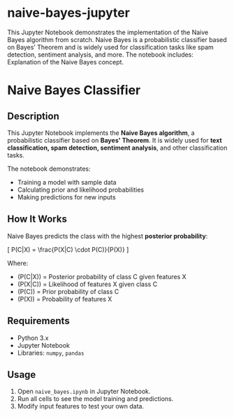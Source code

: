 # naive-bayes-jupyter
This Jupyter Notebook demonstrates the implementation of the Naive Bayes algorithm from scratch. Naive Bayes is a probabilistic classifier based on Bayes’ Theorem and is widely used for classification tasks like spam detection, sentiment analysis, and more.  The notebook includes:  Explanation of the Naive Bayes concept.  
# Naive Bayes Classifier

## Description
This Jupyter Notebook implements the **Naive Bayes algorithm**, a probabilistic classifier based on **Bayes' Theorem**. It is widely used for **text classification, spam detection, sentiment analysis**, and other classification tasks.

The notebook demonstrates:
- Training a model with sample data
- Calculating prior and likelihood probabilities
- Making predictions for new inputs



## How It Works
Naive Bayes predicts the class with the highest **posterior probability**:

\[
P(C|X) = \frac{P(X|C) \cdot P(C)}{P(X)}
\]

Where:
- \(P(C|X)\) = Posterior probability of class C given features X  
- \(P(X|C)\) = Likelihood of features X given class C  
- \(P(C)\) = Prior probability of class C  
- \(P(X)\) = Probability of features X  


## Requirements
- Python 3.x
- Jupyter Notebook
- Libraries: `numpy`, `pandas`



## Usage
1. Open `naive_bayes.ipynb` in Jupyter Notebook.
2. Run all cells to see the model training and predictions.
3. Modify input features to test your own data.




